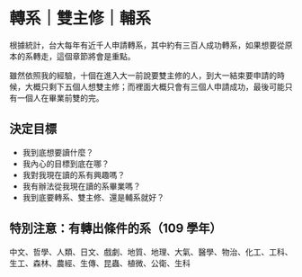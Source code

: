 # 轉系｜雙主修｜輔系

根據統計，台大每年有近千人申請轉系，其中約有三百人成功轉系，如果想要從原本的系轉走，這個章節將會是重點。

雖然依照我的經驗，十個在進入大一前說要雙主修的人，到大一結束要申請的時候，大概只剩下五個人想雙主修；而裡面大概只會有三個人申請成功，最後可能只有一個人在畢業前雙的完。

## 決定目標

- 我到底想要讀什麼？
- 我內心的目標到底在哪？
- 我對我現在讀的系有興趣嗎？
- 我有辦法從我現在讀的系畢業嗎？
- 我到底要轉系、雙主修、還是輔系就好？

## 特別注意：有轉出條件的系（109 學年）

中文、哲學、人類、日文、戲劇、地質、地理、大氣、醫學、物治、化工、工科、生工、森林、農經、生傳、昆蟲、植微、公衛、生科
